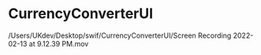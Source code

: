 # CurrencyConverterUI
/Users/UKdev/Desktop/swif/CurrencyConverterUI/Screen Recording 2022-02-13 at 9.12.39 PM.mov
